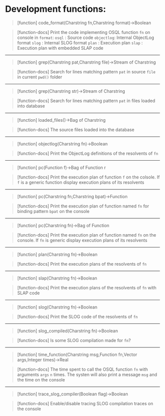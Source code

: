 # Development functions:

> [function]
> code_format(Charstring fn,Charstring format)->Boolean

> [function-docs]
> Print the code implementing OSQL function `fn` on console in `format`:
>      `osql`     : Source code
>      `objectlog`: Internal ObjectLog format
>      `slog`     : Internal SLOG format
>      `plan`     : Execution plan
>      `slap`     : Execution plan with embedded SLAP code 



___

> [function]
> grep(Charstring pat,Charstring file)->Stream of Charstring

> [function-docs]
> Search for lines matching pattern `pat` in source `file` 
>      in current `pwd()` folder 



___

> [function]
> grep(Charstring str)->Stream of Charstring

> [function-docs]
> Search for lines matching pattern `pat` in files loaded into database 



___

> [function]
> loaded_files()->Bag of Charstring

> [function-docs]
> The source files loaded into the database  



___

> [function]
> objectlog(Charstring fn)->Boolean

> [function-docs]
> Print the ObjectLog definitions of the resolvents of `fn` 



___

> [function]
> pc(Function f)->Bag of Function r

> [function-docs]
> Print the execution plan of function `f` on the colsole. 
>      If `f` is a generic function display execution plans of its resolvents 



___

> [function]
> pc(Charstring fn,Charstring bpat)->Function

> [function-docs]
> Print the execution plan of function named `fn` 
>      for binding pattern `bpat` on the console 



___

> [function]
> pc(Charstring fn)->Bag of Function

> [function-docs]
> Print the execution plan of function named `fn` on the console.
>      If `fn` is generic display execution plans of its resolvents 



___

> [function]
> plan(Charstring fn)->Boolean

> [function-docs]
> Print the execution plans of the resolvents of `fn` 



___

> [function]
> slap(Charstring fn)->Boolean

> [function-docs]
> Print the execution plans of the resolvents of `fn` with SLAP code 



___

> [function]
> slog(Charstring fn)->Boolean

> [function-docs]
> Print the SLOG code of the resolvents of `fn` 



___

> [function]
> slog_compiled(Charstring fn)->Boolean

> [function-docs]
> Is some SLOG compilation made for `fn`? 



___

> [function]
> time_function(Charstring msg,Function fn,Vector args,Integer times)->Real

> [function-docs]
> The time spent to call the OSQL function `fn` with arguments `args`
>      `n` times. 
>      The systen will also print a message `msg` and the time on the console 



___

> [function]
> trace_slog_compiler(Boolean flag)->Boolean

> [function-docs]
> Enable/disable tracing SLOG compilation traces on the console 


